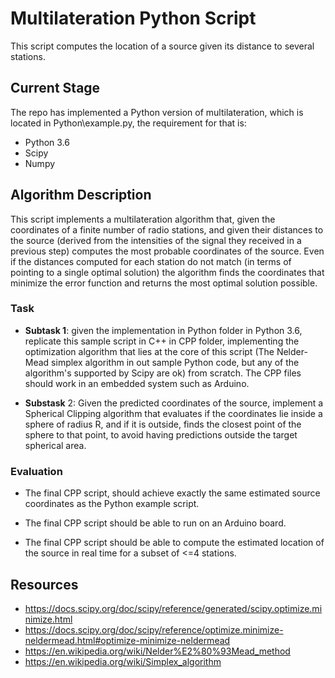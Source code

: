 # Multilateration Python Script

This script computes the location of a source given its distance to several stations.


## Current Stage
The repo has implemented a Python version of multilateration, which is located in Python\example.py, the requirement for that is:

* Python 3.6
* Scipy
* Numpy

## Algorithm Description

This script implements a multilateration algorithm that, given the coordinates of a finite number of radio stations,
and given their distances to the source (derived from the intensities of the signal they received in a previous step)
computes the most probable coordinates of the source. Even if the distances computed for each station do not match
(in terms of pointing to a single optimal solution) the algorithm finds the coordinates that minimize the error function
and returns the most optimal solution possible.

### Task

* **Subtask 1**: given the implementation in Python folder in Python 3.6, replicate this sample script in C++ in CPP folder,
 implementing the optimization algorithm that lies at the core of this script (The Nelder-Mead simplex algorithm in out
 sample Python code, but any of the algorithm's supported by Scipy are ok) from scratch. The CPP files should work in 
 an embedded system such as Arduino.

* **Substask** 2: Given the predicted coordinates of the source, implement a Spherical Clipping algorithm
that evaluates if the coordinates lie inside a sphere of radius R, and if it is outside, finds the closest point of the
sphere to that point, to avoid having predictions outside the target spherical area.


### Evaluation

* The final CPP script, should achieve exactly the same estimated source coordinates as the Python example script.

* The final CPP script should be able to run on an Arduino board.

* The final CPP script should be able to compute the estimated location of the source in real time for a subset of <=4 stations.

## Resources

* https://docs.scipy.org/doc/scipy/reference/generated/scipy.optimize.minimize.html
* https://docs.scipy.org/doc/scipy/reference/optimize.minimize-neldermead.html#optimize-minimize-neldermead
* https://en.wikipedia.org/wiki/Nelder%E2%80%93Mead_method
* https://en.wikipedia.org/wiki/Simplex_algorithm
